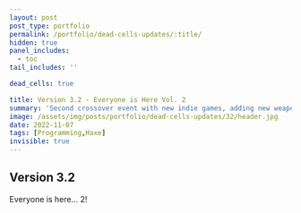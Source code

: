 ```yaml
---
layout: post
post_type: portfolio
permalink: /portfolio/dead-cells-updates/:title/
hidden: true
panel_includes:
  - toc
tail_includes: ''

dead_cells: true

title: Version 3.2 - Everyone is Here Vol. 2
summary: 'Second crossover event with new indie games, adding new weapons and outfits inspired by those games.'
image: /assets/img/posts/portfolio/dead-cells-updates/32/header.jpg
date: 2022-11-07
tags: [Programming,Haxe]
invisible: true
---
```


## Version 3.2

Everyone is here... 2!
